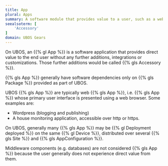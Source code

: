 ```yaml
---
title: App
plural: Apps
summary: A software module that provides value to a user, such as a web app.
seealsoterm: [
    'Accessory'
]
domain: UBOS Gears
---
```


On UBOS, an {{% gl App %}} is a software application that provides direct value to
the end user without any further additions, integrations or customizations. Those
further additions would be called {{% gls Accessory %}}.

{{% gls App %}} generally have software dependencies only on {{% gls Package %}}
provided as part of UBOS.

UBOS {{% gls App %}} are typically web {{% gls App %}}, i.e.
{{% gls App %}} whose primary user interface is presented using a web browser.
Some examples are:

* Wordpress (blogging and publishing)
* A house monitoring application, accessible over http or https.

On UBOS, generally many {{% gls App %}} may be {{% gl Deployment deployed %}}
on the same {{% gl Device %}}, distributed over several {{% gls Site %}} and
{{% gls AppConfiguration %}}.

Middleware components (e.g. databases) are not considered {{% gls App %}}
because the user generally does not experience direct value from them.

